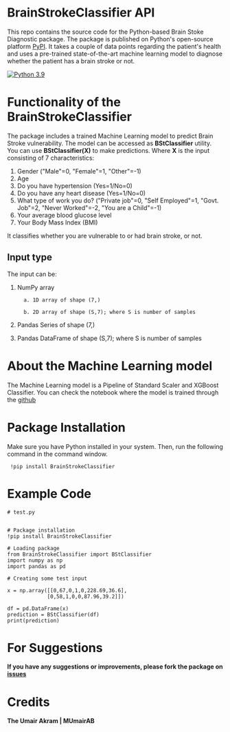 # BrainStrokeClassifier API

This repo contains the source code for the Python-based Brain Stoke Diagnostic package. The package is published on Python's open-source platform [PyPI](https://pypi.org/project/BrainStrokeClassifier/). It takes a couple of data points regarding the patient's health and uses a pre-trained state-of-the-art machine learning model to diagnose whether the patient has a brain stroke or not.

[![Python 3.9](https://img.shields.io/badge/python-3.6-blue.svg)](https://www.python.org/downloads/release/python-360/)
# Functionality of the BrainStrokeClassifier

The package includes a trained Machine Learning model to predict Brain Stroke
vulnerability. The model can be accessed as **BStClassifier** utility. You can use **BStClassifier(X)** to make predictions. Where **X** is the input consisting of 7 characteristics:

1. Gender ("Male"=0, "Female"=1, "Other"=-1)
2. Age
3. Do you have hypertension (Yes=1/No=0)
4. Do you have any heart disease (Yes=1/No=0)
5. What type of work you do? ("Private job"=0, "Self Employed"=1, "Govt. Job"=2, "Never Worked"=-2, "You are a Child"=-1)
6. Your average blood glucose level
7. Your Body Mass Index (BMI)

It classifies whether you are vulnerable to or had brain stroke, or not.
 
## Input type

The input can be:
1. NumPy array

         a. 1D array of shape (7,)
         
         b. 2D array of shape (S,7); where S is number of samples

2. Pandas Series of shape (7,)
3. Pandas DataFrame of shape (S,7); where S is number of samples

# About the Machine Learning model

The Machine Learning model is a Pipeline of Standard Scaler and XGBoost Classifier. You can check the notebook where the model is trained through the [github](https://github.com/MUmairAB/Stroke-Prediction-using-Machine-Learning/blob/a0c9126b4f8c55ea528b1f60354f441148173567/stroke-prediction.ipynb)

# Package Installation

Make sure you have Python installed in your system. Then, run the following command in the command window.
 ```
  !pip install BrainStrokeClassifier
  ```

# Example Code

 ```
# test.py


# Package installation
!pip install BrainStrokeClassifier

# Loading package
from BrainStrokeClassifier import BStClassifier
import numpy as np
import pandas as pd

# Creating some test input

x = np.array([[0,67,0,1,0,228.69,36.6],
              [0,58,1,0,0,87.96,39.2]])

df = pd.DataFrame(x)
prediction = BStClassifier(df)
print(prediction)
 ```
# For Suggestions

**If you have any suggestions or improvements, please fork the package on [issues](https://github.com/MUmairAB/BrainStrokeClassifier/issues)**

# Credits

**The Umair Akram | MUmairAB**
